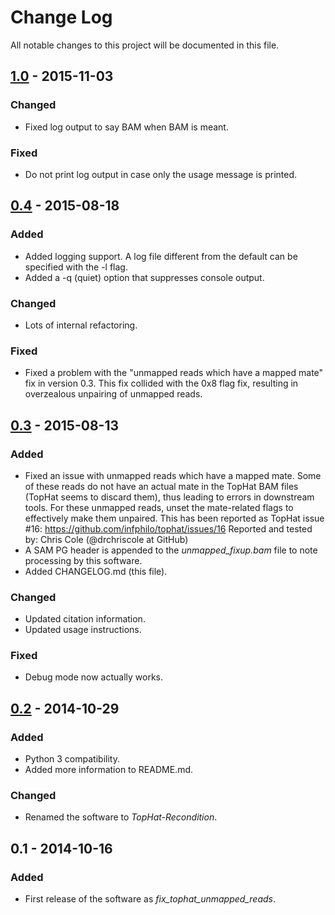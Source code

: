 # Change Log
All notable changes to this project will be documented in this file.

## [1.0] - 2015-11-03
### Changed
- Fixed log output to say BAM when BAM is meant.

### Fixed
- Do not print log output in case only the usage message is printed.

## [0.4] - 2015-08-18
### Added
- Added logging support.  A log file different from the default can be
  specified with the -l flag.
- Added a -q (quiet) option that suppresses console output.

### Changed
- Lots of internal refactoring.

### Fixed
- Fixed a problem with the "unmapped reads which have a mapped mate" fix in
  version 0.3.  This fix collided with the 0x8 flag fix, resulting in overzealous
  unpairing of unmapped reads.

## [0.3] - 2015-08-13
### Added
- Fixed an issue with unmapped reads which have a mapped mate.  Some of these reads
  do not have an actual mate in the TopHat BAM files (TopHat seems to discard them),
  thus leading to errors in downstream tools.  For these unmapped reads, unset the
  mate-related flags to effectively make them unpaired.
  This has been reported as TopHat issue #16: https://github.com/infphilo/tophat/issues/16
  Reported and tested by: Chris Cole (@drchriscole at GitHub)
- A SAM PG header is appended to the *unmapped_fixup.bam* file to note processing by this software.
- Added CHANGELOG.md (this file).

### Changed
- Updated citation information.
- Updated usage instructions.

### Fixed
- Debug mode now actually works.

## [0.2] - 2014-10-29
### Added
- Python 3 compatibility.
- Added more information to README.md.

### Changed
- Renamed the software to *TopHat-Recondition*.

## 0.1 - 2014-10-16
### Added
- First release of the software as *fix_tophat_unmapped_reads*.

[unreleased]: https://github.com/cbrueffer/tophat-recondition/compare/v1.0...HEAD
[1.0]: https://github.com/cbrueffer/tophat-recondition/compare/v0.4...v1.0
[0.4]: https://github.com/cbrueffer/tophat-recondition/compare/v0.3...v0.4
[0.3]: https://github.com/cbrueffer/tophat-recondition/compare/v0.2...v0.3
[0.2]: https://github.com/cbrueffer/tophat-recondition/compare/v0.1...v0.2

